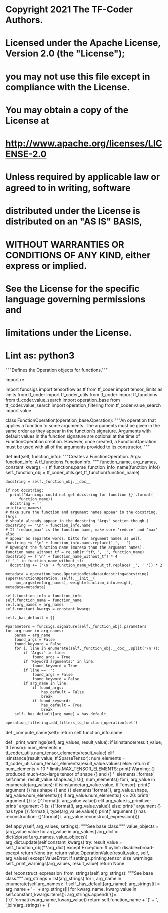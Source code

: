 # Copyright 2021 The TF-Coder Authors.
#
# Licensed under the Apache License, Version 2.0 (the "License");
# you may not use this file except in compliance with the License.
# You may obtain a copy of the License at
#
#     http://www.apache.org/licenses/LICENSE-2.0
#
# Unless required by applicable law or agreed to in writing, software
# distributed under the License is distributed on an "AS IS" BASIS,
# WITHOUT WARRANTIES OR CONDITIONS OF ANY KIND, either express or implied.
# See the License for the specific language governing permissions and
# limitations under the License.

# Lint as: python3
"""Defines the Operation objects for functions."""

import re

import funcsigs
import tensorflow as tf
from tf_coder import tensor_limits as limits
from tf_coder import tf_coder_utils
from tf_coder import tf_functions
from tf_coder.value_search import operation_base
from tf_coder.value_search import operation_filtering
from tf_coder.value_search import value


class FunctionOperation(operation_base.Operation):
  """An operation that applies a function to some arguments.
  The arguments must be given in the same order as they appear in the function's
  signature.
  Arguments with default values in the function signature are optional at the
  time of FunctionOperation creation. However, once created, a FunctionOperation
  must be used with all of the arguments provided to its constructor.
  """

  def __init__(self, function_info):
    """Creates a FunctionOperation.
    Args:
      function_info: A tf_functions.FunctionInfo.
    """
    function_name, arg_names, constant_kwargs = (
        tf_functions.parse_function_info_name(function_info))
    self._function_obj = tf_coder_utils.get_tf_function(function_name)
    
    docstring = self._function_obj.__doc__
    
    if not docstring:
      print('Warning: could not get docstring for function {}'.format(
          function_name))
      docstring = ''
    print(arg_names)
    # Make sure the function and argument names appear in the docstring. (Args
    # should already appear in the docstring "Args" section though.)
    docstring += '\n' + function_info.name
    # If 'reduce_max' is the function name, make sure 'reduce' and 'max' also
    # appear as separate words. Ditto for argument names as well.
    docstring += '\n' + function_info.name.replace('_', ' ')
    # Upweight the function name (moreso than the argument names).
    function_name_without_tf = re.sub(r'^tf\.', '', function_name)
    docstring += ('\n' + function_name_without_tf) * 4
    if '_' in function_name_without_tf:
      docstring += ('\n' + function_name_without_tf.replace('_', ' ')) * 2

    metadata = operation_base.OperationMetadata(docstring=docstring)
    super(FunctionOperation, self).__init__(
        num_args=len(arg_names), weight=function_info.weight, metadata=metadata)

    self.function_info = function_info
    self.function_name = function_name
    self.arg_names = arg_names
    self.constant_kwargs = constant_kwargs

    self._has_default = {}

    #parameters = funcsigs.signature(self._function_obj).parameters
    for arg_name in arg_names:
        param = arg_name
        found_args = False
        found_keyword = False
        for i, line in enumerate(self._function_obj.__doc__.split('\n')):
            if 'Args:' in line:
                found_args = True
            if 'Keyword arguments:' in line:
                found_keyword = True
            if line == '':
                found_args = False
                found_keyword = False
            if arg_name in line:
                if found_args:
                    has_default = False
                    break
                if found_keyword:
                    has_default = True
                    break
        self._has_default[arg_name] = has_default

    operation_filtering.add_filters_to_function_operation(self)

  def _compute_name(self):
    return self.function_info.name

  def _print_warnings(self, arg_values, result_value):
    if isinstance(result_value, tf.Tensor):
      num_elements = tf_coder_utils.num_tensor_elements(result_value)
    elif isinstance(result_value, tf.SparseTensor):
      num_elements = tf_coder_utils.num_tensor_elements(result_value.values)
    else:
      return
    if num_elements > 10 * limits.MAX_TENSOR_ELEMENTS:
      print('Warning: {} produced much-too-large tensor of shape {} and {} '
            'elements.'.format(
                self.name,
                result_value.shape.as_list(),
                num_elements))
      for i, arg_value in enumerate(arg_values):
        if isinstance(arg_value.value, tf.Tensor):
          print('  argument {} has shape {} and {} elements'.format(
              i, arg_value.shape, arg_value.num_elements()))
          if arg_value.num_elements() <= 20:
            print('  argument {} is: {}'.format(i, arg_value.value))
        elif arg_value.is_primitive:
          print('  argument {} is: {}'.format(i, arg_value.value))
        else:
          print('  argument {} has type {}'.format(
              i, type(arg_value.value)))
        print('  argument {} has reconstruction: {}'.format(
            i, arg_value.reconstruct_expression()))

  def apply(self, arg_values, settings):
    """See base class."""
    value_objects = [arg_value.value for arg_value in arg_values]
    arg_dict = dict(zip(self.arg_names, value_objects))
    arg_dict.update(self.constant_kwargs)
    try:
      result_value = self._function_obj(**arg_dict)
    except Exception:  # pylint: disable=broad-except
      return None
    try:
      return value.OperationValue(result_value, self, arg_values)
    except ValueError:
      if settings.printing.tensor_size_warnings:
        self._print_warnings(arg_values, result_value)
      return None

  def reconstruct_expression_from_strings(self, arg_strings):
    """See base class."""
    arg_strings = list(arg_strings)
    for i, arg_name in enumerate(self.arg_names):
      if self._has_default[arg_name]:
        arg_strings[i] = arg_name + '=' + arg_strings[i]
    for kwarg_name, kwarg_value in self.constant_kwargs.items():
      arg_strings.append('{}={!r}'.format(kwarg_name, kwarg_value))
    return self.function_name + '(' + ', '.join(arg_strings) + ')'